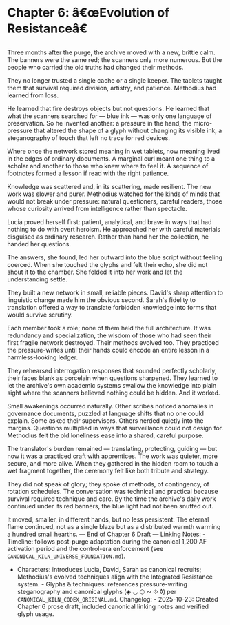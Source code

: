 # Chapter 6: â€œEvolution of Resistanceâ€ 

Three months after the purge, the archive moved with a new, brittle calm. The banners were the same red; the scanners only more numerous. But the people who carried the old truths had changed their methods.

They no longer trusted a single cache or a single keeper. The tablets taught them that survival required division, artistry, and patience. Methodius had learned from loss.

He learned that fire destroys objects but not questions. He learned that what the scanners searched for — blue ink — was only one language of preservation. So he invented another: a pressure in the hand, the micro-pressure that altered the shape of a glyph without changing its visible ink, a steganography of touch that left no trace for red devices.

Where once the network stored meaning in wet tablets, now meaning lived in the edges of ordinary documents. A marginal curl meant one thing to a scholar and another to those who knew where to feel it. A sequence of footnotes formed a lesson if read with the right patience.

Knowledge was scattered and, in its scattering, made resilient. The new work was slower and purer. Methodius watched for the kinds of minds that would not break under pressure: natural questioners, careful readers, those whose curiosity arrived from intelligence rather than spectacle.

Lucia proved herself first: patient, analytical, and brave in ways that had nothing to do with overt heroism. He approached her with careful materials disguised as ordinary research. Rather than hand her the collection, he handed her questions.

The answers, she found, led her outward into the blue script without feeling coerced. When she touched the glyphs and felt their echo, she did not shout it to the chamber. She folded it into her work and let the understanding settle.

They built a new network in small, reliable pieces. David's sharp attention to linguistic change made him the obvious second. Sarah's fidelity to translation offered a way to translate forbidden knowledge into forms that would survive scrutiny.

Each member took a role; none of them held the full architecture. It was redundancy and specialization, the wisdom of those who had seen their first fragile network destroyed. Their methods evolved too. They practiced the pressure-writes until their hands could encode an entire lesson in a harmless-looking ledger.

They rehearsed interrogation responses that sounded perfectly scholarly, their faces blank as porcelain when questions sharpened. They learned to let the archive's own academic systems swallow the knowledge into plain sight where the scanners believed nothing could be hidden. And it worked.

Small awakenings occurred naturally. Other scribes noticed anomalies in governance documents, puzzled at language shifts that no one could explain. Some asked their supervisors. Others nerded quietly into the margins. Questions multiplied in ways that surveillance could not design for. Methodius felt the old loneliness ease into a shared, careful purpose.

The translator's burden remained — translating, protecting, guiding — but now it was a practiced craft with apprentices. The work was quieter, more secure, and more alive. When they gathered in the hidden room to touch a wet fragment together, the ceremony felt like both tribute and strategy.

They did not speak of glory; they spoke of methods, of contingency, of rotation schedules. The conversation was technical and practical because survival required technique and care. By the time the archive's daily work continued under its red banners, the blue light had not been snuffed out.

It moved, smaller, in different hands, but no less persistent. The eternal flame continued, not as a single blaze but as a distributed warmth warming a hundred small hearths. — End of Chapter 6 Draft — Linking Notes: - Timeline: follows post-purge adaptation during the canonical 1,200 AF activation period and the control-era enforcement (see `CANONICAL_KILN_UNIVERSE_FOUNDATION.md`).

- Characters: introduces Lucia, David, Sarah as canonical recruits; Methodius's evolved techniques align with the Integrated Resistance system. - Glyphs & techniques: references pressure-writing steganography and canonical glyphs (◈ ◡ ⬡ ∾ ⟐ ◊) per `CANONICAL_KILN_CODEX_ORIGINAL.md`. Changelog: - 2025-10-23: Created Chapter 6 prose draft, included canonical linking notes and verified glyph usage.
